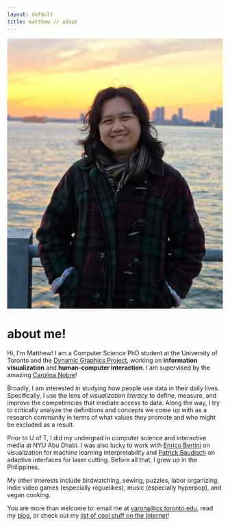 ```yaml
---
layout: default
title: matthew // about
---
```

<img src="assets/media/me.jpg" class="mypic">

# about me!
Hi, I'm Matthew! I am a Computer Science PhD student at the University of Toronto and the [Dynamic Graphics Project](https://dgp.toronto.edu), working on **information visualization** and **human-computer interaction**. I am supervised by the amazing [Carolina Nobre](https://www.cs.toronto.edu/~cnobre/)! 

Broadly, I am interested in studying how people use data in their daily lives. Specifically, I use the lens of *visualization literacy* to define, measure, and improve the competencies that mediate access to data. Along the way, I try to critically analyze the definitions and concepts we come up with as a research community in terms of what values they promote and who might be excluded as a result. 

Prior to U of T, I did my undergrad in computer science and interactive media at NYU Abu Dhabi. I was also lucky to work with [Enrico Bertini](https://enrico.bertini.io) on visualization for machine learning interpretability and [Patrick Baudisch](https://hpi.de/baudisch/home.html) on adaptive interfaces for laser cutting. Before all that, I grew up in the Philippines.

My other interests include birdwatching, sewing, puzzles, labor organizing, indie video games (especially roguelikes), music (especially hyperpop), and vegan cooking. 

You are more than welcome to: email me at varona@cs.toronto.edu, read my [blog](/blog), or check out my [list of cool stuff on the Internet](/cool)!